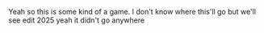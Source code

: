 Yeah so this is some kind of a game. I don't know where this'll go but we'll see
edit 2025 yeah it didn't go anywhere
